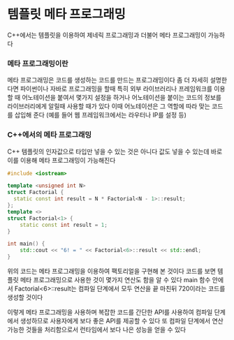 # 템플릿 메타 프로그래밍

C++에서는 템플릿을 이용하여 제네릭 프로그래밍과 더불어 메타 프로그래밍이 가능하다

### 메타 프로그래밍이란 

메타 프로그래밍은 코드를 생성하는 코드를 만드는 프로그래밍이다
좀 더 자세히 설명한다면 파이썬이나 자바로 프로그래밍을 할때 특히 외부 라이브러리나 프레임워크를 이용할 때 어노테이션을 붙여서 몇가지 설정을 하거나 어노테이션을 붙이는 코드의 정보를 라이브러리에게 알릴때 사용할 때가 있다
이때 어노테이션은 그 역할에 따라 맞는 코드를 삽입해 준다
(예를 들어 웹 프레임워크에서는 라우터나 IP를 설정 등)



### C++에서의 메타 프로그래밍

C++ 템플릿의 인자값으로 타입만 넣을 수 있는 것은 아니다 값도 넣을 수 있는데 바로 이를 이용해 메타 프로그래밍이 가능해진다

```C++
#include <iostream>

template <unsigned int N>
struct Factorial {
  static const int result = N * Factorial<N - 1>::result;
};
template <>
struct Factorial<1> {
    static const int result = 1;
}

int main() {
    std::cout << "6! = " << Factorial<6>::result << std::endl;
}
```

위의 코드는 메타 프로그래밍을 이용하여 팩토리얼을 구현해 본 것이다 코드를 보면 템플릿 메타 프로그래밍으로 사용한 것이 몇가지 연산도 함을 알 수 있다
main 함수 안에서 Factorial<6>::result는 컴파일 단계에서 모두 연산을 끝 마친뒤 720이라는 코드를 생성할 것이다

이렇게 메타 프로그래밍을 사용하며 복잡한 코드를 간단한 API를 사용하여 컴파일 단계에서 생성하므로 사용자에게 보다 좋은 API를 제공할 수 있다
또 컴파일 단계에서 연산 가능한 것들을 처리함으로서 런타임에서 보다 나은 성능을 얻을 수 있다